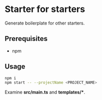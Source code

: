 # Starter for starters

Generate boilerplate for other starters.

## Prerequisites

- npm

## Usage

```sh
npm i
npm start -- --projectName <PROJECT_NAME>
```

Examine **src/main.ts** and **templates/\***.
